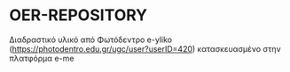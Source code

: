 # OER-REPOSITORY
Διαδραστικό υλικό από Φωτόδεντρο e-yliko (https://photodentro.edu.gr/ugc/user?userID=420) κατασκευασμένο στην πλατφόρμα e-me

